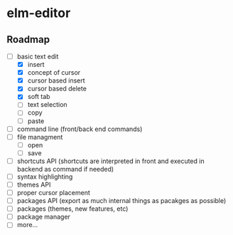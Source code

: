 # elm-editor

## Roadmap

* [ ] basic text edit
  * [x] insert 
  * [x] concept of cursor
  * [x] cursor based insert
  * [x] cursor based delete
  * [x] soft tab
  * [ ] text selection
  * [ ] copy
  * [ ] paste
* [ ] command line (front/back end commands)
* [ ] file managment
  * [ ] open
  * [ ] save
* [ ] shortcuts API (shortcuts are interpreted in front and executed in backend as command if needed)
* [ ] syntax highlighting
* [ ] themes API
* [ ] proper cursor placement
* [ ] packages API (export as much internal things as pacakges as possible)
* [ ] packages (themes, new features, etc)
* [ ] package manager
* [ ] more...
